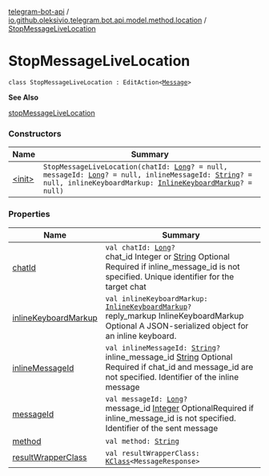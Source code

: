 [telegram-bot-api](../../index.md) / [io.github.oleksivio.telegram.bot.api.model.method.location](../index.md) / [StopMessageLiveLocation](./index.md)

# StopMessageLiveLocation

`class StopMessageLiveLocation : EditAction<`[`Message`](../../io.github.oleksivio.telegram.bot.api.model.objects.std/-message/index.md)`>`

**See Also**

[stopMessageLiveLocation](#)

### Constructors

| Name | Summary |
|---|---|
| [&lt;init&gt;](-init-.md) | `StopMessageLiveLocation(chatId: `[`Long`](https://kotlinlang.org/api/latest/jvm/stdlib/kotlin/-long/index.html)`? = null, messageId: `[`Long`](https://kotlinlang.org/api/latest/jvm/stdlib/kotlin/-long/index.html)`? = null, inlineMessageId: `[`String`](https://kotlinlang.org/api/latest/jvm/stdlib/kotlin/-string/index.html)`? = null, inlineKeyboardMarkup: `[`InlineKeyboardMarkup`](../../io.github.oleksivio.telegram.bot.api.model.objects.std.keyboard/-inline-keyboard-markup/index.md)`? = null)` |

### Properties

| Name | Summary |
|---|---|
| [chatId](chat-id.md) | `val chatId: `[`Long`](https://kotlinlang.org/api/latest/jvm/stdlib/kotlin/-long/index.html)`?`<br>chat_id Integer or [String](https://kotlinlang.org/api/latest/jvm/stdlib/kotlin/-string/index.html) Optional Required if inline_message_id is not specified. Unique identifier for the target chat |
| [inlineKeyboardMarkup](inline-keyboard-markup.md) | `val inlineKeyboardMarkup: `[`InlineKeyboardMarkup`](../../io.github.oleksivio.telegram.bot.api.model.objects.std.keyboard/-inline-keyboard-markup/index.md)`?`<br>reply_markup InlineKeyboardMarkup Optional A JSON-serialized object for an inline keyboard. |
| [inlineMessageId](inline-message-id.md) | `val inlineMessageId: `[`String`](https://kotlinlang.org/api/latest/jvm/stdlib/kotlin/-string/index.html)`?`<br>inline_message_id [String](https://kotlinlang.org/api/latest/jvm/stdlib/kotlin/-string/index.html) Optional Required if chat_id and message_id are not specified. Identifier of the inline message |
| [messageId](message-id.md) | `val messageId: `[`Long`](https://kotlinlang.org/api/latest/jvm/stdlib/kotlin/-long/index.html)`?`<br>message_id [Integer](https://docs.oracle.com/javase/6/docs/api/java/lang/Integer.html) OptionalRequired if inline_message_id is not specified. Identifier of the sent message |
| [method](method.md) | `val method: `[`String`](https://kotlinlang.org/api/latest/jvm/stdlib/kotlin/-string/index.html) |
| [resultWrapperClass](result-wrapper-class.md) | `val resultWrapperClass: `[`KClass`](https://kotlinlang.org/api/latest/jvm/stdlib/kotlin.reflect/-k-class/index.html)`<MessageResponse>` |
